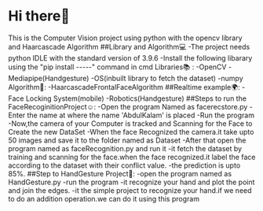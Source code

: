 # Hi there👋
This is the Computer Vision project using python with the opencv library and Haarcascade Algorithm ##Library and Algorithm💻 -The project needs python IDLE with the standard version of 3.9.6 -Install the following libarary using the "pip install -----" command in cmd Libraries📚 : -OpenCV -Mediapipe(Handgesture) -OS(inbuilt library to fetch the dataset) -numpy Algorithm📃: -HaarcascadeFrontalFaceAlgorithm ##Realtime example🌍: -Face Locking System(mobile) -Robotics(Handgesture) ##Steps to run the FaceRecoginitionProject☺️: -Open the program Named as facerecstore.py -Enter the name at where the name 'AbdulKalam' is placed -Run the program -Now,the camera of your Computer is tracked and Scanning for the Face to Create the new DataSet -When the face Recognized the camera.it take upto 50 images and save it to the folder named as Dataset -After that open the program named as faceRecognition.py and run it -it fetch the dataset by training and scanning for the face.when the face recognized.it label the face according to the dataset with their conflict value. -the prediction is upto 85%. ##Step to HandGesture Project🤚: -open the program named as HandGesture.py -run the program -it recognize your hand and plot the point and join the edges. -it the simple project to recognize your hand.if we need to do an addition operation.we can do it using this program
